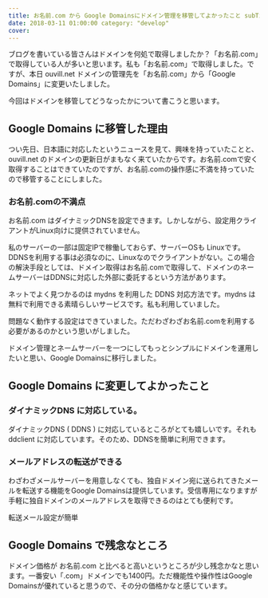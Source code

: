 ```yaml
---
title: お名前.com から Google Domainsにドメイン管理を移管してよかったこと subTitle: "Google Domain のメニューは使いやすい"
date: 2018-03-11 01:00:00 category: "develop"
cover:
---
```


ブログを書いている皆さんはドメインを何処で取得しましたか？「お名前.com」で取得している人が多いと思います。私も「お名前.com」で取得しました。ですが、本日 ouvill.net ドメインの管理先を「お名前.com」から「Google
Domains」に変更いたしました。

今回はドメインを移管してどうなったかについて書こうと思います。

## Google Domains に移管した理由

つい先日、日本語に対応したというニュースを見て、興味を持っていたことと、ouvill.net
のドメインの更新日がまもなく来ていたからです。お名前.comで安く取得することはできていたのですが、お名前.comの操作感に不満を持っていたので移管することにしました。

### お名前.comの不満点

お名前.com はダイナミックDNSを設定できます。しかしながら、設定用クライアントがLinux向けに提供されていません。

私のサーバーの一部は固定IPで稼働しておらず、サーバーOSも
Linuxです。DDNSを利用する事は必須なのに、Linuxなのでクライアントがない。この場合の解決手段としては、ドメイン取得はお名前.comで取得して、ドメインのネームサーバーはDDNSに対応した外部に委託するという方法があります。

ネットでよく見つかるのは mydns を利用した DDNS 対応方法です。mydns は無料で利用できる素晴らしいサービスです。私も利用していました。

問題なく動作する設定はできていました。ただわざわざお名前.comを利用する必要があるのかという思いがしました。

ドメイン管理とネームサーバーを一つにしてもっとシンプルにドメインを運用したいと思い、Google Domainsに移行しました。

## Google Domains に変更してよかったこと

### ダイナミックDNS に対応している。

ダイナミックDNS ( DDNS ) に対応しているところがとても嬉しいです。それも ddclient に対応しています。そのため、DDNSを簡単に利用できます。

### メールアドレスの転送ができる

わざわざメールサーバーを用意しなくても、独自ドメイン宛に送られてきたメールを転送する機能をGoogle Domainsは提供しています。受信専用になりますが手軽に独自ドメインのメールアドレスを取得できるのはとても便利です。

転送メール設定が簡単

## Google Domains で残念なところ

ドメイン価格が お名前.com と比べると高いというところが少し残念かなと思います。一番安い「.com」ドメインでも1400円。ただ機能性や操作性はGoogle Domainsが優れていると思うので、その分の価格かなと感じています。
